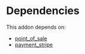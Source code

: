 # Dependencies

This addon depends on:

- [point_of_sale](https://github.com/bringout/oca-ocb-sale/tree/9c47621e05c4317db98aaea61473df9add3d66b6/odoo-bringout-oca-ocb-point_of_sale)
- [payment_stripe](../../odoo-bringout-oca-ocb-payment_stripe)
